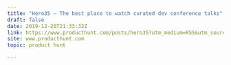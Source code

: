 ```yaml
---
title: "Hero35 — The best place to watch curated dev conference talks"
draft: false
date: 2019-12-20T21:33:32Z
link: https://www.producthunt.com/posts/hero35?utm_medium=RSS&utm_source=hune
site: www.producthunt.com
topic: product hunt  

---
```

